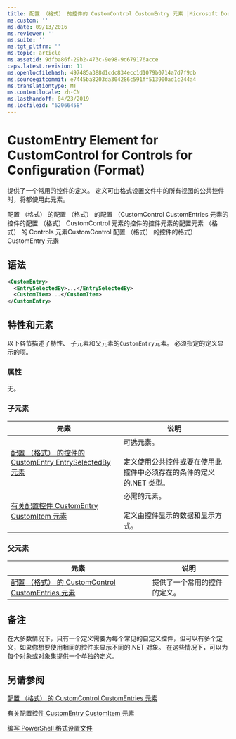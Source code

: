 ```yaml
---
title: 配置 （格式） 的控件的 CustomControl CustomEntry 元素 |Microsoft Docs
ms.custom: ''
ms.date: 09/13/2016
ms.reviewer: ''
ms.suite: ''
ms.tgt_pltfrm: ''
ms.topic: article
ms.assetid: 9dfba86f-29b2-473c-9e98-9d679176acce
caps.latest.revision: 11
ms.openlocfilehash: 497485a388d1cdc834ecc1d1079b0714a7d7f9db
ms.sourcegitcommit: e7445ba8203da304286c591ff513900ad1c244a4
ms.translationtype: MT
ms.contentlocale: zh-CN
ms.lasthandoff: 04/23/2019
ms.locfileid: "62066458"
---
```

# <a name="customentry-element-for-customcontrol-for-controls-for-configuration-format"></a>CustomEntry Element for CustomControl for Controls for Configuration (Format)

提供了一个常用的控件的定义。 定义可由格式设置文件中的所有视图的公共控件时，将都使用此元素。

配置 （格式） 的配置 （格式） 的配置 （CustomControl CustomEntries 元素的控件的配置 （格式） CustomControl 元素的控件的控件元素的配置元素 （格式） 的 Controls 元素CustomControl 配置 （格式） 的控件的格式） CustomEntry 元素

## <a name="syntax"></a>语法

```xml
<CustomEntry>
  <EntrySelectedBy>...</EntrySelectedBy>
  <CustomItem>...</CustomItem>
</CustomEntry>

```

## <a name="attributes-and-elements"></a>特性和元素

以下各节描述了特性、 子元素和父元素的`CustomEntry`元素。 必须指定的定义显示的项。

### <a name="attributes"></a>属性

无。

### <a name="child-elements"></a>子元素

|元素|说明|
|-------------|-----------------|
|[配置 （格式） 的控件的 CustomEntry EntrySelectedBy 元素](./entryselectedby-element-for-customentry-for-controls-for-configuration-format.md)|可选元素。<br /><br /> 定义使用公共控件或要在使用此控件中必须存在的条件的定义的.NET 类型。|
|[有关配置控件 CustomEntry CustomItem 元素](./customitem-element-for-customentry-for-controls-for-configuration-format.md)|必需的元素。<br /><br /> 定义由控件显示的数据和显示方式。|

### <a name="parent-elements"></a>父元素

|元素|说明|
|-------------|-----------------|
|[配置 （格式） 的 CustomControl CustomEntries 元素](./customentries-element-for-customcontrol-for-controls-for-configuration-format.md)|提供了一个常用的控件的定义。|

## <a name="remarks"></a>备注

在大多数情况下，只有一个定义需要为每个常见的自定义控件，但可以有多个定义，如果你想要使用相同的控件来显示不同的.NET 对象。 在这些情况下，可以为每个对象或对象集提供一个单独的定义。

## <a name="see-also"></a>另请参阅

[配置 （格式） 的 CustomControl CustomEntries 元素](./customentries-element-for-customcontrol-for-controls-for-configuration-format.md)

[有关配置控件 CustomEntry CustomItem 元素](./customitem-element-for-customentry-for-controls-for-configuration-format.md)

[编写 PowerShell 格式设置文件](./writing-a-powershell-formatting-file.md)
